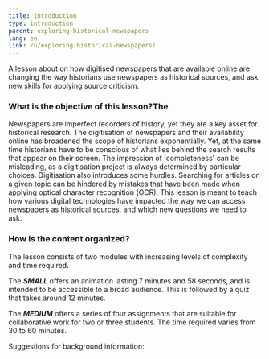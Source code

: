 ```yaml
---
title: Introduction
type: introduction
parent: exploring-historical-newspapers
lang: en
link: /u/exploring-historical-newspapers/
---
```


A lesson about on how digitised newspapers that are available online are changing the way historians use newspapers as historical sources, and ask new skills for applying source criticism. 

<!-- more -->

### What is the objective of this lesson?The 
<!-- section-contents -->

Newspapers are imperfect recorders of history, yet they are a key asset for historical research. The digitisation of newspapers and their availability online has broadened the scope of historians exponentially. Yet, at the same time historians have to be conscious of what lies behind the search results that appear on their screen. The impression of 'completeness' can be misleading, as a digitisation project is always determined by particular choices. Digitisation also introduces some hurdles. Searching for articles on a given topic can be hindered by mistakes that have been made when applying optical character recognition (OCR). This lesson is meant to teach how various digital technologies have impacted the way we can access newspapers as historical sources, and which new questions we need to ask. 
<!-- section -->

### How is the content organized?
<!-- section-contents -->


The lesson consists of two modules with increasing levels of complexity and time required.

The ***SMALL*** offers an animation lasting 7 minutes and 58 seconds, and is intended to be accessible to a broad audience. This is followed by a quiz that takes around 12 minutes.

The ***MEDIUM*** offers a series of four assignments that are suitable for collaborative work for two or three students. The time required varies from 30 to 60 minutes.


Suggestions for background information:

